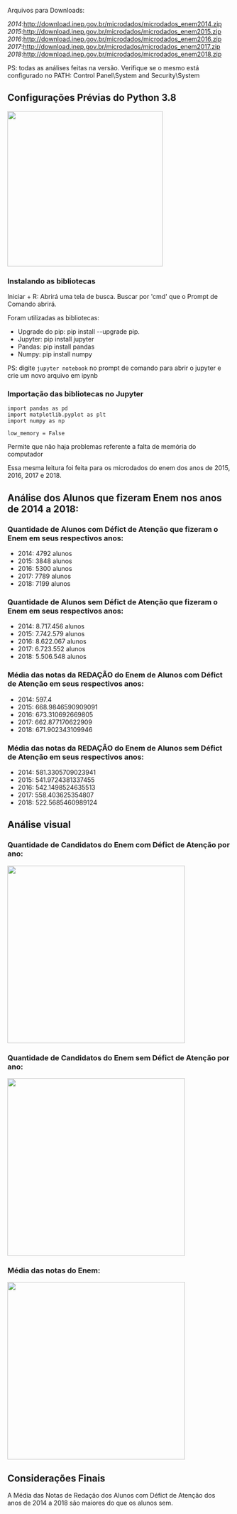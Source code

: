 Arquivos para Downloads: 

_2014_:http://download.inep.gov.br/microdados/microdados_enem2014.zip 
_2015_:http://download.inep.gov.br/microdados/microdados_enem2015.zip
_2016_:http://download.inep.gov.br/microdados/microdados_enem2016.zip
_2017_:http://download.inep.gov.br/microdados/microdados_enem2017.zip
_2018_:http://download.inep.gov.br/microdados/microdados_enem2018.zip

PS: todas as análises feitas na versão. Verifique se o mesmo está configurado no PATH: Control Panel\System and Security\System

<h2>Configurações Prévias do Python 3.8</h2>
<img src="https://user-images.githubusercontent.com/56441375/69769042-dddd7700-1161-11ea-8015-1ea16e932516.PNG"height="350" widht ="350">


<h3>Instalando as bibliotecas</h3> 
Iniciar + R: Abrirá uma tela de busca. Buscar por 'cmd' que o Prompt de Comando abrirá. 

Foram utilizadas as bibliotecas: 
<ul>
  <li>Upgrade do pip: pip install --upgrade pip.</li>
  <li>Jupyter: pip install jupyter</li>
  <li>Pandas: pip install pandas </li>
  <li>Numpy: pip install numpy</li>
</ul>

PS: digite ```jupyter notebook``` no prompt de comando para abrir o jupyter e crie um novo arquivo em ipynb 

<h3>Importação das bibliotecas no Jupyter</h3>

```
import pandas as pd
import matplotlib.pyplot as plt
import numpy as np

low_memory = False
``` 

Permite que não haja problemas referente a falta de memória do computador


Essa mesma leitura foi feita para os microdados do enem dos anos de 2015, 2016, 2017 e 2018. 


<h2>Análise dos Alunos que fizeram Enem nos anos de 2014 a 2018:</h2> 

<h3> Quantidade de Alunos com Défict de Atenção que fizeram o Enem em seus respectivos anos:</h3>
<ul>
  <li>2014: 4792 alunos </li>
  <li>2015: 3848 alunos </li>
  <li>2016: 5300 alunos </li>
  <li>2017: 7789 alunos </li>
  <li>2018: 7199 alunos </li>
</ul>

<h3> Quantidade de Alunos sem Défict de Atenção que fizeram o Enem em seus respectivos anos:</h3>

<ul>
  <li>2014: 8.717.456 alunos </li>
  <li>2015: 7.742.579 alunos </li>
  <li>2016: 8.622.067 alunos </li>
  <li>2017: 6.723.552 alunos </li>
  <li>2018: 5.506.548 alunos </li>
</ul>

<h3> Média das notas da REDAÇÃO do Enem de Alunos com Défict de Atenção em seus respectivos anos:</h3>
<ul>
  <li>2014: 597.4</li>
  <li>2015: 668.9846590909091</li>
  <li>2016: 673.310692669805</li>
  <li>2017: 662.877170622909</li>
  <li>2018: 671.902343109946</li>
</ul>

<h3> Média das notas da REDAÇÃO do Enem de Alunos sem Défict de Atenção em seus respectivos anos:</h3>

<ul>
  <li>2014: 581.3305709023941 </li>
  <li>2015: 541.9724381337455 </li>
  <li>2016: 542.1498524635513</li>
  <li>2017: 558.403625354807</li>
  <li>2018: 522.5685460989124</li>
</ul>

<h2> Análise visual </h3>

<h3> Quantidade de Candidatos do Enem com Défict de Atenção por ano:</h3> 

<img src="https://user-images.githubusercontent.com/56441375/69923145-4342a800-1481-11ea-997f-1567ed4978d4.png" height="400" widht ="400">

<h3> Quantidade de Candidatos do Enem sem Défict de Atenção por ano:</h3> 

<img src= "https://user-images.githubusercontent.com/56441375/69923154-50f82d80-1481-11ea-9c4e-c81bcb4c3869.png" height="400" widht ="400">

<h3> Média das notas do Enem:</h3>
<img src= "https://user-images.githubusercontent.com/56441375/69923155-52c1f100-1481-11ea-9994-c43616c6ba61.png" height="400" widht ="400">

<h2>Considerações Finais</h2> 
A Média das Notas de Redação dos Alunos com Défict de Atenção dos anos de 2014 a 2018 são maiores do que os alunos sem. 
